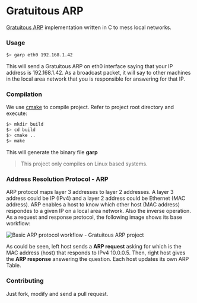 # Gratuitous ARP

[Gratuitous ARP](https://wiki.wireshark.org/Gratuitous_ARP) implementation written in C to mess local networks.

### Usage
```bash
$> garp eth0 192.168.1.42
```

This will send a Gratuitous ARP on eth0 interface saying that your IP address is 192.168.1.42.
As a broadcast packet, it will say to other machines in the local area network that you is responsible for answering for that IP.

### Compilation
We use [cmake](https://cmake.org/) to compile project.
Refer to project root directory and execute:

```bash
$> mkdir build
$> cd build
$> cmake ..
$> make
```
This will generate the binary file **garp**

> This project only compiles on Linux based systems.

### Address Resolution Protocol - ARP
ARP protocol maps layer 3 addresses to layer 2 addresses. A layer 3 address could be IP (IPv4) and a layer 2 address could be Ethernet (MAC address).
ARP enables a host to know which other host (MAC address) respondes to a given IP on a local area network. Also the inverse operation.
As a request and response protocol, the following image shows its base workflow:

![Basic ARP protocol workflow - Gratuitous ARP project](https://raw.githubusercontent.com/pantuza/gratuitous-arp/master/base-arp.png)

As could be seen, left host sends a **ARP request** asking for which is the MAC address (host) that responds to IPv4 10.0.0.5.
Then, right host gives the **ARP response** answering the question. Each host updates its own ARP Table.


### Contributing

Just fork, modify and send a pull request.
